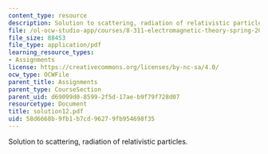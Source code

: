 ```yaml
---
content_type: resource
description: Solution to scattering, radiation of relativistic particles.
file: /ol-ocw-studio-app/courses/8-311-electromagnetic-theory-spring-2004/58d6668b9fb1b7cd96279fb954698f35_solution12.pdf
file_size: 88453
file_type: application/pdf
learning_resource_types:
- Assignments
license: https://creativecommons.org/licenses/by-nc-sa/4.0/
ocw_type: OCWFile
parent_title: Assignments
parent_type: CourseSection
parent_uid: d69099d0-8599-2f5d-17ae-b9f79f728d07
resourcetype: Document
title: solution12.pdf
uid: 58d6668b-9fb1-b7cd-9627-9fb954698f35
---
```

Solution to scattering, radiation of relativistic particles.